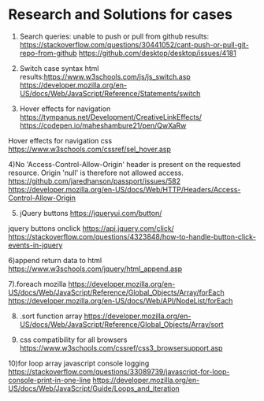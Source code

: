 # Research and Solutions for cases

1) Search queries: unable to push or pull from github
results: https://stackoverflow.com/questions/30441052/cant-push-or-pull-git-repo-from-github
https://github.com/desktop/desktop/issues/4181

2) Switch case syntax html
results:https://www.w3schools.com/js/js_switch.asp
https://developer.mozilla.org/en-US/docs/Web/JavaScript/Reference/Statements/switch

3) Hover effects for navigation
https://tympanus.net/Development/CreativeLinkEffects/
https://codepen.io/maheshambure21/pen/QwXaRw

Hover effects for navigation css
https://www.w3schools.com/cssref/sel_hover.asp

4)No 'Access-Control-Allow-Origin' header is present on the requested resource. Origin 'null' is therefore not allowed access.
https://github.com/jaredhanson/passport/issues/582
https://developer.mozilla.org/en-US/docs/Web/HTTP/Headers/Access-Control-Allow-Origin

5) jQuery buttons
https://jqueryui.com/button/

jquery buttons onclick
https://api.jquery.com/click/
https://stackoverflow.com/questions/4323848/how-to-handle-button-click-events-in-jquery

6)append return data to html
https://www.w3schools.com/jquery/html_append.asp

7).foreach mozilla
https://developer.mozilla.org/en-US/docs/Web/JavaScript/Reference/Global_Objects/Array/forEach
https://developer.mozilla.org/en-US/docs/Web/API/NodeList/forEach

8) .sort function array 
https://developer.mozilla.org/en-US/docs/Web/JavaScript/Reference/Global_Objects/Array/sort

9) css compatibility for all browsers
https://www.w3schools.com/cssref/css3_browsersupport.asp

10)for loop array javascript console logging
https://stackoverflow.com/questions/33089739/javascript-for-loop-console-print-in-one-line
https://developer.mozilla.org/en-US/docs/Web/JavaScript/Guide/Loops_and_iteration